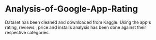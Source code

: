 # Analysis-of-Google-App-Rating
Dataset has been cleaned and downloaded from Kaggle. Using the app's rating, reviews , price and installs analysis has been done  against their respective categories.
